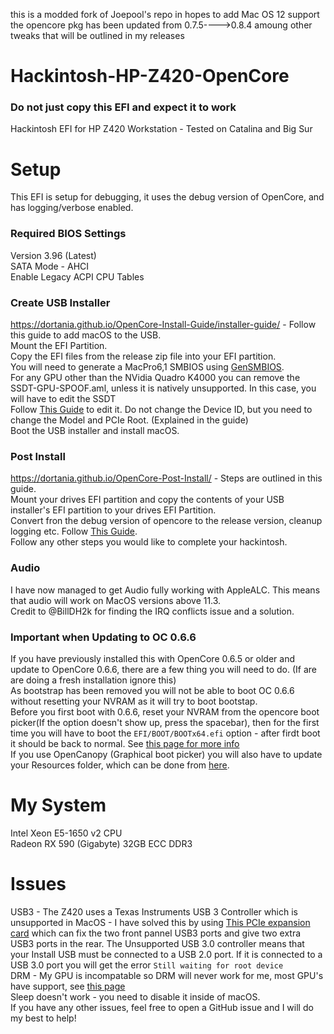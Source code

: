 this is a modded fork of Joepool's repo in hopes to add Mac OS 12 support the opencore pkg has been updated from 0.7.5---->0.8.4 amoung other tweaks that will be outlined in my releases
# Hackintosh-HP-Z420-OpenCore
### Do not just copy this EFI and expect it to work
Hackintosh EFI for HP Z420 Workstation - Tested on Catalina and Big Sur   
# Setup
This EFI is setup for debugging, it uses the debug version of OpenCore, and has logging/verbose enabled.   
### Required BIOS Settings
Version 3.96 (Latest)    
SATA Mode - AHCI   
Enable Legacy ACPI CPU Tables   
### Create USB Installer
https://dortania.github.io/OpenCore-Install-Guide/installer-guide/ - Follow this guide to add macOS to the USB.   
Mount the EFI Partition.   
Copy the EFI files from the release zip file into your EFI partition.    
You will need to generate a MacPro6,1 SMBIOS using [GenSMBIOS](https://github.com/corpnewt/GenSMBIOS).  
For any GPU other than the NVidia Quadro K4000 you can remove the SSDT-GPU-SPOOF.aml, unless it is natively unsupported. In this case, you will have to edit the SSDT   
Follow [This Guide](https://dortania.github.io/Getting-Started-With-ACPI/Universal/spoof.html) to edit it. Do not change the Device ID, but you need to change the Model and PCIe Root. (Explained in the guide)  
Boot the USB installer and install macOS.  
### Post Install
https://dortania.github.io/OpenCore-Post-Install/ - Steps are outlined in this guide.   
Mount your drives EFI partition and copy the contents of your USB installer's EFI partition to your drives EFI Partition.   
Convert fron the debug version of opencore to the release version, cleanup logging etc. Follow [This Guide](https://dortania.github.io/OpenCore-Post-Install/cosmetic/verbose.html#macos-decluttering).   
Follow any other steps you would like to complete your hackintosh. 
### Audio
I have now managed to get Audio fully working with AppleALC. This means that audio will work on MacOS versions above 11.3.  
Credit to @BillDH2k for finding the IRQ conflicts issue and a solution. 
### Important when Updating to OC 0.6.6
If you have previously installed this with OpenCore 0.6.5 or older and update to OpenCore 0.6.6, there are a few thing you will need to do. (If are are doing a fresh installation ignore this)   
As bootstrap has been removed you will not be able to boot OC 0.6.6 without resetting your NVRAM as it will try to boot bootstap.    
Before you first boot with 0.6.6, reset your NVRAM from the opencore boot picker(If the option doesn't show up, press the spacebar), then for the first time you will have to boot the `EFI/BOOT/BOOTx64.efi` option - after firdt boot it should be back to normal. See [this page for more info](https://dortania.github.io/OpenCore-Post-Install/multiboot/bootstrap.html#updating-bootstrap-in-0-6-6)   
If you use OpenCanopy (Graphical boot picker) you will also have to update your Resources folder, which can be done from [here](https://github.com/acidanthera/OcBinaryData).   
# My System
Intel Xeon E5-1650 v2 CPU  
Radeon RX 590 (Gigabyte)
32GB ECC DDR3   
# Issues
USB3 - The Z420 uses a Texas Instruments USB 3 Controller which is unsupported in MacOS - I have solved this by using [This PCIe expansion card](https://www.amazon.co.uk/gp/product/B00JEVLEFQ/ref=ppx_yo_dt_b_asin_title_o00_s00?ie=UTF8&psc=1) which can fix the two front pannel USB3 ports and give two extra USB3 ports in the rear. The Unsupported USB 3.0 controller means that your Install USB must be connected to a USB 2.0 port. If it is connected to a USB 3.0 port you will get the error `Still waiting for root device`    
DRM - My GPU is incompatable so DRM will never work for me, most GPU's have support, see [this page]()   
Sleep doesn't work - you need to disable it inside of macOS.  
If you have any other issues, feel free to open a GitHub issue and I will do my best to help!   
